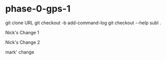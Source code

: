 # phase-0-gps-1

git clone URL
git checkout -b add-command-log
git checkout --help
subl .

Nick's Change 1



Nick's Change 2


mark' change
